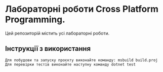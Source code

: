 # Лабораторні роботи Cross Platform Programming.

Цей репозиторій містить усі лабораторні роботи. 

## Інструкції з використання

```
Для побудови та запуску проєкту виконайте команду: msbuild build.proj
Для перевірки тестів виконайте наступну команду dotnet test

```
